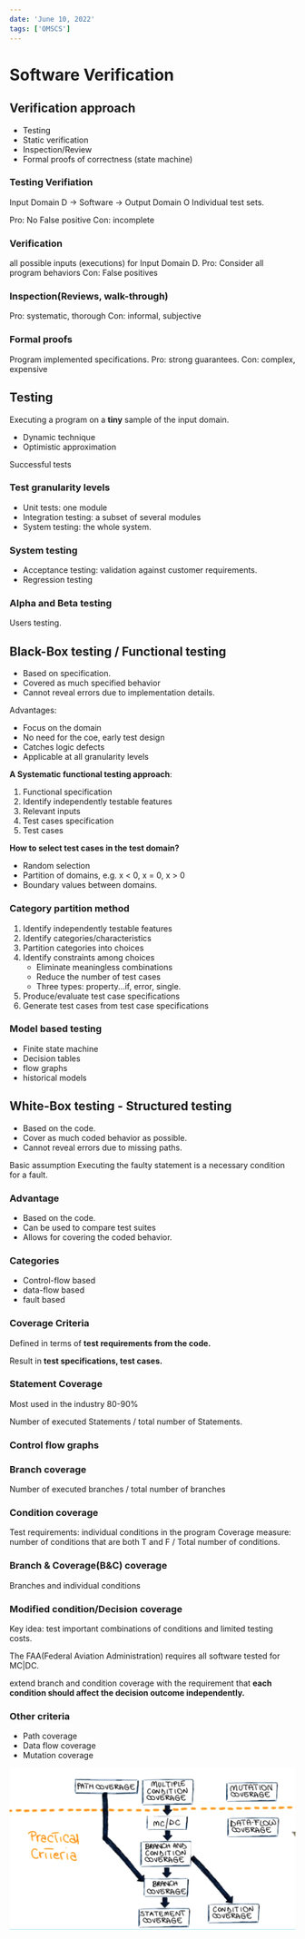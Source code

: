 ```yaml
---
date: 'June 10, 2022'
tags: ['OMSCS']
---
```


# Software Verification

## Verification approach

* Testing
* Static verification
* Inspection/Review
* Formal proofs of correctness (state machine)

### Testing Verifiation

Input Domain D -> Software -> Output Domain O
Individual test sets.

Pro: No False positive
Con: incomplete

### Verification

all possible inputs (executions) for Input Domain D.
Pro: Consider all program behaviors
Con: False positives

### Inspection(Reviews, walk-through)

Pro: systematic, thorough
Con: informal, subjective

### Formal proofs

Program implemented specifications.
Pro: strong guarantees.
Con: complex, expensive

## Testing

Executing a program on a **tiny** sample of the input domain.

* Dynamic technique
* Optimistic approximation

Successful tests

### Test granularity levels

* Unit tests: one module
* Integration testing: a subset of several modules
* System testing: the whole system.

### System testing

* Acceptance testing: validation against customer requirements.
* Regression testing

### Alpha and Beta testing

Users testing.

## Black-Box testing / Functional testing

* Based on specification.
* Covered as much specified behavior
* Cannot reveal errors due to implementation details.

Advantages:

* Focus on the domain
* No need for the coe, early test design
* Catches logic defects
* Applicable at all granularity levels

**A Systematic functional testing approach**:

1. Functional specification
2. Identify independently testable features
3. Relevant inputs
4. Test cases specification
5. Test cases

**How to select test cases in the test domain?**

* Random selection
* Partition of domains, e.g. x < 0, x = 0, x > 0
* Boundary values between domains.

### Category partition method

1. Identify independently testable features
2. Identify categories/characteristics
3. Partition categories into choices
4. Identify constraints among choices
    * Eliminate meaningless combinations
    * Reduce the number of test cases
    * Three types: property...if, error, single.
5. Produce/evaluate test case specifications
6. Generate test cases from test case specifications

### Model based testing

* Finite state machine
* Decision tables
* flow graphs
* historical models

## White-Box testing - Structured testing

* Based on the code.
* Cover as much coded behavior as possible.
* Cannot reveal errors due to missing paths.

Basic assumption
Executing the faulty statement is a necessary condition
for a fault.

### Advantage

* Based on the code.
* Can be used to compare test suites
* Allows for covering the coded behavior.

### Categories

* Control-flow based
* data-flow based
* fault based

### Coverage Criteria

Defined in terms of **test requirements from the code.**

Result in **test specifications, test cases.**

### Statement Coverage

Most used in the industry 80-90%

Number of executed Statements / total number of Statements.

### Control flow graphs

### Branch coverage

Number of executed branches / total number of branches

### Condition coverage

Test requirements: individual conditions in the program
Coverage measure:
number of conditions that are both T and F /
Total number of conditions.

### Branch & Coverage(B&C) coverage

Branches and individual conditions

### Modified condition/Decision coverage

Key idea: test important combinations of conditions and limited testing costs.

The FAA(Federal Aviation Administration) requires all software tested for MC|DC.

extend branch and condition coverage with the requirement that
**each condition should affect the decision outcome independently.**

### Other criteria

* Path coverage
* Data flow coverage
* Mutation coverage

![Test Criteria Subsumption](./img/test-criteria-subsumption.png)
